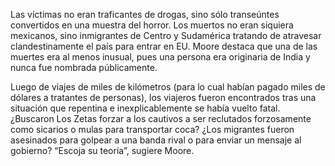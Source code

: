 <p>Las víctimas no eran traficantes de drogas, sino sólo transeúntes convertidos en una muestra del horror. Los muertos no eran siquiera mexicanos, sino inmigrantes de Centro y Sudamérica tratando de atravesar clandestinamente el país para entrar en EU. Moore destaca que una de las muertes era al menos inusual, pues una persona era originaria de India y nunca fue nombrada públicamente.</p>
<p>Luego de viajes de miles de kilómetros (para lo cual habían pagado miles de dólares a tratantes de personas), los viajeros fueron encontrados tras una situación que repentina e inexplicablemente se había vuelto fatal. ¿Buscaron Los Zetas forzar a los cautivos a ser reclutados forzosamente como sicarios o mulas para transportar coca? ¿Los migrantes fueron asesinados para golpear a una banda rival o para enviar un mensaje al gobierno? “Escoja su teoría”, sugiere Moore. </p>

